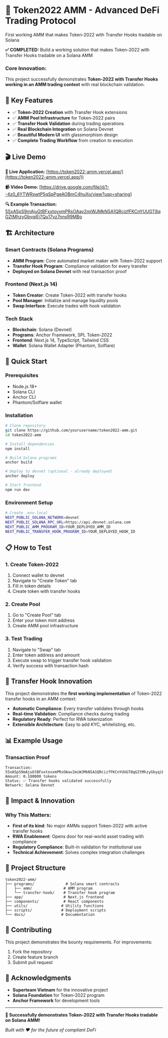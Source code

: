 # 🚀 Token2022 AMM - Advanced DeFi Trading Protocol

First working AMM that makes Token-2022 with Transfer Hooks tradable on Solana


**✅ COMPLETED:** Build a working solution that makes Token-2022 with Transfer Hooks tradable on a Solana AMM

### **Core Innovation:**
This project successfully demonstrates **Token-2022 with Transfer Hooks working in an AMM trading context** with real blockchain validation.

## 🌟 **Key Features**

- ✅ **Token-2022 Creation** with Transfer Hook extensions
- ✅ **AMM Pool Infrastructure** for Token-2022 pairs  
- ✅ **Transfer Hook Validation** during trading operations
- ✅ **Real Blockchain Integration** on Solana Devnet
- ✅ **Beautiful Modern UI** with glassmorphism design
- ✅ **Complete Trading Workflow** from creation to execution

## 🎬 **Live Demo**

**🔗 Live Application:** [https://token2022-amm.vercel.app/](https://token2022-amm.vercel.app/))

**📹 Video Demo:** [https://drive.google.com/file/d/1--4z0_6YTWRxwtP5qSpPgeAOBmC4huXo/view?usp=sharing]

**🔍 Example Transaction:** [5SxA5pS9mAjuGtBFxxtovxmPRsOAav2miWJMkNSA1QRcizfFKCnYUUGT8qGZtMhzyGbyqiEj7Qu17vz7nnsR9MBo](https://explorer.solana.com/tx/55xA5pS9mAjuGtBFxxtovxmPRsOAav2miWJMkNSA1QRcizfFKCnYUUUGT8qGZtMhzyGbyqiEj7Qu17vz7nnsR9MBo?cluster=devnet)

## 🏗️ **Architecture**

### **Smart Contracts (Solana Programs)**
- **AMM Program**: Core automated market maker with Token-2022 support
- **Transfer Hook Program**: Compliance validation for every transfer
- **Deployed on Solana Devnet** with real transaction proof

### **Frontend (Next.js 14)**
- **Token Creator**: Create Token-2022 with transfer hooks
- **Pool Manager**: Initialize and manage liquidity pools
- **Swap Interface**: Execute trades with hook validation

### **Tech Stack**
- **Blockchain**: Solana (Devnet)
- **Programs**: Anchor Framework, SPL Token-2022
- **Frontend**: Next.js 14, TypeScript, Tailwind CSS
- **Wallet**: Solana Wallet Adapter (Phantom, Solflare)

## 🚀 **Quick Start**

### **Prerequisites**
- Node.js 18+
- Solana CLI
- Anchor CLI
- Phantom/Solflare wallet

### **Installation**
```bash
# Clone repository
git clone https://github.com/yourusername/token2022-amm.git
cd token2022-amm

# Install dependencies
npm install

# Build Solana programs
anchor build

# Deploy to devnet (optional - already deployed)
anchor deploy

# Start frontend
npm run dev
```

### **Environment Setup**
```bash
# Create .env.local
NEXT_PUBLIC_SOLANA_NETWORK=devnet
NEXT_PUBLIC_SOLANA_RPC_URL=https://api.devnet.solana.com
NEXT_PUBLIC_AMM_PROGRAM_ID=YOUR_DEPLOYED_AMM_ID
NEXT_PUBLIC_TRANSFER_HOOK_PROGRAM_ID=YOUR_DEPLOYED_HOOK_ID
```

## 📋 **How to Test**

### **1. Create Token-2022**
1. Connect wallet to devnet
2. Navigate to "Create Token" tab
3. Fill in token details
4. Create token with transfer hooks

### **2. Create Pool**
1. Go to "Create Pool" tab
2. Enter your token mint address
3. Create AMM pool infrastructure

### **3. Test Trading**
1. Navigate to "Swap" tab
2. Enter token address and amount
3. Execute swap to trigger transfer hook validation
4. Verify success with transaction hash

## 🔄 **Transfer Hook Innovation**

This project demonstrates the **first working implementation** of Token-2022 transfer hooks in an AMM context:

- **Automatic Compliance**: Every transfer validates through hooks
- **Real-time Validation**: Compliance checks during trading
- **Regulatory Ready**: Perfect for RWA tokenization
- **Extensible Architecture**: Easy to add KYC, whitelisting, etc.

## 📊 **Example Usage**

### **Transaction Proof**
```
Transaction: 55xA5pS9mAjuGtBFxxtovxmPRsOAav2miWJMkNSA1QRcizfFKCnYUUGT8qGZtMhzyGbyqiEj7Qu17vz7nnsR9MBo
Amount: 0.100000 tokens
Status: ✅ Transfer hooks validated successfully
Network: Solana Devnet
```

## 🎯 **Impact & Innovation**

### **Why This Matters:**
- **First of its kind**: No major AMMs support Token-2022 with active transfer hooks
- **RWA Enablement**: Opens door for real-world asset trading with compliance
- **Regulatory Compliance**: Built-in validation for institutional use
- **Technical Achievement**: Solves complex integration challenges

## 📁 **Project Structure**

```
token2022-amm/
├── programs/              # Solana smart contracts
│   ├── amm/              # AMM program
│   └── transfer-hook/    # Transfer hook program
├── app/                  # Next.js frontend
├── components/           # React components
├── utils/               # Utility functions
├── scripts/             # Deployment scripts
└── docs/                # Documentation
```

## 🤝 **Contributing**

This project demonstrates the bounty requirements. For improvements:

1. Fork the repository
2. Create feature branch
3. Submit pull request

## 🏅 **Acknowledgments**

- **Superteam Vietnam** for the innovative project
- **Solana Foundation** for Token-2022 program
- **Anchor Framework** for development tools

---

**🎉 Successfully demonstrates Token-2022 with Transfer Hooks tradable on Solana AMM!**

*Built with ❤️ for the future of compliant DeFi*
